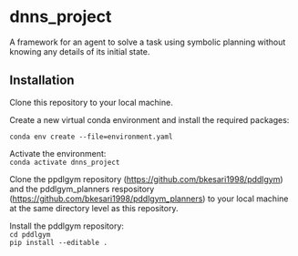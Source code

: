# dnns_project

A framework for an agent to solve a task using symbolic planning without knowing any details of its initial state.

## Installation

Clone this repository to your local machine. <br />

Create a new virtual conda environment and install the required packages: <br />

`conda env create --file=environment.yaml` <br />

Activate the environment: <br />
`conda activate dnns_project`

Clone the ppdlgym repository (https://github.com/bkesari1998/pddlgym) and the pddlgym_planners respository (https://github.com/bkesari1998/pddlgym_planners) to your local machine at the same directory level as this repository. <br />

Install the pddlgym repository: <br />
`cd pddlgym` <br />
`pip install --editable .` <br />